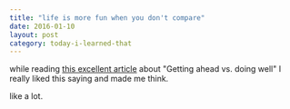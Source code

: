 ```yaml
---
title: "life is more fun when you don't compare"
date: 2016-01-10
layout: post
category: today-i-learned-that
---
```


while reading [this excellent article](http://sethgodin.typepad.com/seths_blog/2016/01/getting-ahead-vs-doing-well.html) about "Getting ahead vs. doing well" I really liked this saying and made me think.

like a lot.

